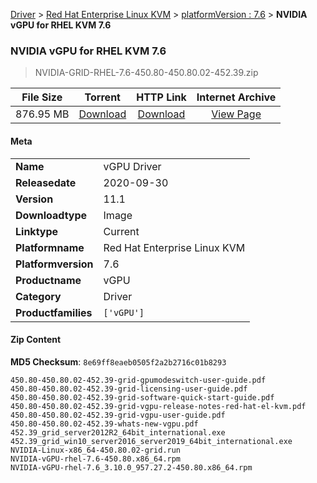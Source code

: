 
[Driver](/README.md)  >  [Red Hat Enterprise Linux KVM](/index/Driver/Red_Hat_Enterprise_Linux_KVM.md)  >  [platformVersion : 7.6](/index/Driver/Red_Hat_Enterprise_Linux_KVM/7.6.md)  >  **NVIDIA vGPU for RHEL KVM 7.6**


###    NVIDIA vGPU for RHEL KVM 7.6

> NVIDIA-GRID-RHEL-7.6-450.80-450.80.02-452.39.zip   


| **File Size** | **Torrent**  | **HTTP Link** | **Internet Archive** |
|:-------------:|:------------:|:-------------:|:--------------------:|
| 876.95 MB |  [Download](https://archive.org/download/nvgpu_NVIDIA-GRID-RHEL-7.6-450.80-450.80.02-452.39.zip/nvgpu_NVIDIA-GRID-RHEL-7.6-450.80-450.80.02-452.39.zip_archive.torrent)       | [Download](https://archive.org/compress/nvgpu_NVIDIA-GRID-RHEL-7.6-450.80-450.80.02-452.39.zip) | [View Page](https://archive.org/details/nvgpu_NVIDIA-GRID-RHEL-7.6-450.80-450.80.02-452.39.zip)       |

#### Meta

<table>
<tr><td><strong>Name</strong></td><td>vGPU Driver</td></tr>
<tr><td><strong>Releasedate</strong></td><td>2020-09-30</td></tr>
<tr><td><strong>Version</strong></td><td>11.1</td></tr>
<tr><td><strong>Downloadtype</strong></td><td>Image</td></tr>
<tr><td><strong>Linktype</strong></td><td>Current</td></tr>
<tr><td><strong>Platformname</strong></td><td>Red Hat Enterprise Linux KVM</td></tr>
<tr><td><strong>Platformversion</strong></td><td>7.6</td></tr>
<tr><td><strong>Productname</strong></td><td>vGPU</td></tr>
<tr><td><strong>Category</strong></td><td>Driver</td></tr>
<tr><td><strong>Productfamilies</strong></td><td><code>['vGPU']</code></td></tr>
</table>

#### Zip Content

**MD5 Checksum**: `8e69ff8eaeb0505f2a2b2716c01b8293`

```text
450.80-450.80.02-452.39-grid-gpumodeswitch-user-guide.pdf
450.80-450.80.02-452.39-grid-licensing-user-guide.pdf
450.80-450.80.02-452.39-grid-software-quick-start-guide.pdf
450.80-450.80.02-452.39-grid-vgpu-release-notes-red-hat-el-kvm.pdf
450.80-450.80.02-452.39-grid-vgpu-user-guide.pdf
450.80-450.80.02-452.39-whats-new-vgpu.pdf
452.39_grid_server2012R2_64bit_international.exe
452.39_grid_win10_server2016_server2019_64bit_international.exe
NVIDIA-Linux-x86_64-450.80.02-grid.run
NVIDIA-vGPU-rhel-7.6-450.80.x86_64.rpm
NVIDIA-vGPU-rhel-7.6_3.10.0_957.27.2-450.80.x86_64.rpm
```